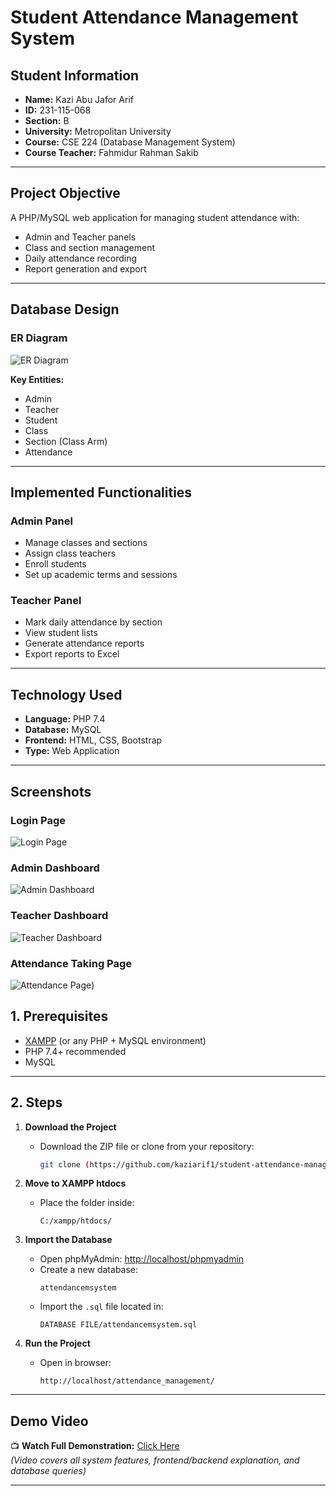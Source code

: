 # Student Attendance Management System

## Student Information
- **Name:** Kazi Abu Jafor Arif  
- **ID:** 231-115-068  
- **Section:** B  
- **University:** Metropolitan University  
- **Course:** CSE 224 (Database Management System)
-  **Course Teacher:** Fahmidur Rahman Sakib

---

## Project Objective
A PHP/MySQL web application for managing student attendance with:

- Admin and Teacher panels
- Class and section management
- Daily attendance recording
- Report generation and export

---

## Database Design

### ER Diagram
![ER Diagram](https://github.com/kaziarif1/student-attendance-management-system/blob/main/ER%20Diagram/Student%20Attendance%20Management%20System%20_%20Mermaid%20Chart-2025-08-09-091114.png)

**Key Entities:**
- Admin
- Teacher
- Student
- Class
- Section (Class Arm)
- Attendance

---

## Implemented Functionalities

### Admin Panel
- Manage classes and sections
- Assign class teachers
- Enroll students
- Set up academic terms and sessions

### Teacher Panel
- Mark daily attendance by section
- View student lists
- Generate attendance reports
- Export reports to Excel

---

## Technology Used
- **Language:** PHP 7.4
- **Database:** MySQL
- **Frontend:** HTML, CSS, Bootstrap
- **Type:** Web Application

---

## Screenshots

### Login Page
![Login Page](https://github.com/kaziarif1/student-attendance-management-system/blob/main/screenshot/admin%20log%20in%20page%20picture.png)

### Admin Dashboard
![Admin Dashboard](https://github.com/kaziarif1/student-attendance-management-system/blob/main/screenshot/admin%20dashboard.png)

### Teacher Dashboard
![Teacher Dashboard](https://github.com/kaziarif1/student-attendance-management-system/blob/main/screenshot/cl%20dashboard.png)

### Attendance Taking Page
![Attendance Page](https://github.com/kaziarif1/student-attendance-management-system/blob/main/screenshot/attendnce%20taking.png))


## 1. Prerequisites
- [XAMPP](https://www.apachefriends.org/) (or any PHP + MySQL environment)
- PHP 7.4+ recommended
- MySQL

---

## 2. Steps

1. **Download the Project**
   - Download the ZIP file or clone from your repository:
     ```bash
     git clone (https://github.com/kaziarif1/student-attendance-management-system.git)
     ```

2. **Move to XAMPP htdocs**
   - Place the folder inside:
     ```
     C:/xampp/htdocs/
     ```

3. **Import the Database**
   - Open phpMyAdmin: [http://localhost/phpmyadmin](http://localhost/phpmyadmin)
   - Create a new database:
     ```
     attendancemsystem
     ```
   - Import the `.sql` file located in:
     ```
     DATABASE FILE/attendancemsystem.sql
     ```

4. **Run the Project**
   - Open in browser:
     ```
     http://localhost/attendance_management/
     ```

---

## Demo Video
📺 **Watch Full Demonstration:** [Click Here](https://drive.google.com/file/d/1iXnL-4R-msdwQnH5D7YsNlGrSFnkHlja/view?usp=sharing)  
*(Video covers all system features, frontend/backend explanation, and database queries)*


---
